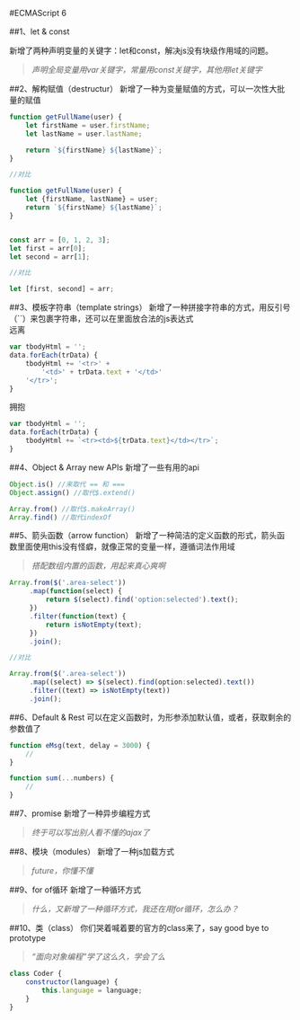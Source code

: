 #ECMAScript 6

##1、let & const

新增了两种声明变量的关键字：let和const，解决js没有块级作用域的问题。         
>*声明全局变量用var关键字，常量用const关键字，其他用let关键字*



##2、解构赋值（destructur）
新增了一种为变量赋值的方式，可以一次性大批量的赋值
```js
function getFullName(user) {
    let firstName = user.firstName;
    let lastName = user.lastName;

    return `${firstName} ${lastName}`;
}

//对比

function getFullName(user) {
    let {firstName, lastName} = user;
    return `${firstName} ${lastName}`;
}


const arr = [0, 1, 2, 3];
let first = arr[0];
let second = arr[1];

//对比

let [first, second] = arr;
```



##3、模板字符串（template strings）
新增了一种拼接字符串的方式，用反引号（``）来包裹字符串，还可以在里面放合法的js表达式        
远离

```js
var tbodyHtml = '';
data.forEach(trData) {
    tbodyHtml += '<tr>' +
        '<td>' + trData.text + '</td>'
    '</tr>';     
} 
```
拥抱
```js
var tbodyHtml = '';
data.forEach(trData) {
    tbodyHtml += `<tr><td>${trData.text}</td></tr>`;     
} 
```



##4、Object & Array new APIs
新增了一些有用的api
```js
Object.is() //来取代 == 和 ===
Object.assign() //取代$.extend()

Array.from() //取代$.makeArray()
Array.find() //取代indexOf
```


##5、箭头函数（arrow function）
新增了一种简洁的定义函数的形式，箭头函数里面使用this没有怪癖，就像正常的变量一样，遵循词法作用域
>*搭配数组内置的函数，用起来真心爽啊*


```js
Array.from($('.area-select'))
     .map(function(select) {
         return $(select).find('option:selected').text();
     })
     .filter(function(text) {
         return isNotEmpty(text);
     })
     .join();

//对比

Array.from($('.area-select'))
     .map((select) => $(select).find(option:selected).text())
     .filter((text) => isNotEmpty(text))
     .join();
```



##6、Default & Rest
可以在定义函数时，为形参添加默认值，或者，获取剩余的参数值了
```js
function eMsg(text, delay = 3000) {
    //
}

function sum(...numbers) {
    //
}
```

##7、promise
新增了一种异步编程方式
>*终于可以写出别人看不懂的ajax了*


##8、模块（modules）
新增了一种js加载方式
>*future，你懂不懂*



##9、for of循环
新增了一种循环方式
>*什么，又新增了一种循环方式，我还在用for循环，怎么办？*



##10、类（class）
你们哭着喊着要的官方的class来了，say good bye to prototype
>*“面向对象编程”学了这么久，学会了么*

```js
class Coder {
    constructor(language) {
        this.language = language;
    }
}
```



















